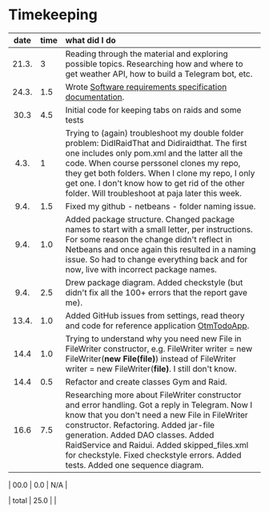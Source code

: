 # Timekeeping

| date | time | what did I do  |
| :----:|:-----| :-----|
| 21.3. | 3    | Reading through the material and exploring possible topics. Researching how and where to get weather API, how to build a Telegram bot, etc. |
| 24.3. | 1.5  | Wrote [Software requirements specification documentation](https://github.com/sinilandia/ohte2019/blob/master/Documentation/Srs.md). |
| 30.3  | 4.5  | Initial code for keeping tabs on raids and some tests |
| 4.3.  | 1    | Trying to (again) troubleshoot my double folder problem: DidIRaidThat and Didiraidthat. The first one includes only pom.xml and the latter all the code. When course perssonel clones my repo, they get both folders. When I clone my repo, I only get one. I don't know how to get rid of the other folder. Will troubleshoot at paja later this week. | 
| 9.4.  | 1.5    | Fixed my github - netbeans - folder naming issue. |  
| 9.4.  | 1.0    | Added package structure. Changed package names to start with a small letter, per instructions. For some reason the change didn't reflect in Netbeans and once again this resulted in a naming issue. So had to change everything back and for now, live with incorrect package names. |  
| 9.4.  | 2.5    | Drew package diagram. Added checkstyle (but didn't fix all the 100+ errors that the report gave me). |  
| 13.4. | 1.0    | Added GitHub issues from settings, read theory and code for reference application [OtmTodoApp](https://github.com/mluukkai/OtmTodoApp).| 
| 14.4  | 1.0  | Trying to understand why you need new File in FileWriter constructor, e.g. FileWriter writer = new FileWriter(**new File(file)**) instead of FileWriter writer = new FileWriter(**file)**. I still don't know. |
| 14.4  | 0.5  | Refactor and create classes Gym and Raid. |
| 16.6  | 7.5  | Researching more about FileWriter constructor and error handling. Got a reply in Telegram. Now I know that you don't need a new File in FileWriter constructor. Refactoring. Added jar-file generation. Added DAO classes. Added RaidService and Raidui. Added skipped_files.xml for checkstyle. Fixed checkstyle errors. Added tests. Added one sequence diagram. |

| 00.0  | 0.0  | N/A |

| total | 25.0 | | 

